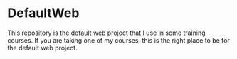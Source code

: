 # DefaultWeb
This repository is the default web project that I use in some training courses. 
If you are taking one of my courses, this is the right place to be for the default web project. 


